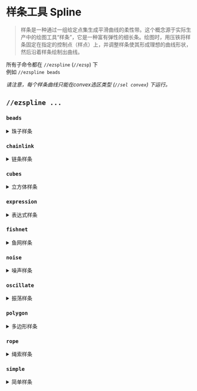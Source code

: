 # 样条工具 Spline

> 样条是一种通过一组给定点集生成平滑曲线的柔性带。这个概念源于实际生产中的绘图工具“样条”，它是一种富有弹性的细长条。绘图时，用压铁将样条固定在指定的控制点（样点）上，并调整样条使其形成理想的曲线形状，然后沿着样条绘制出曲线。

所有子命令都在 `//ezspline` (`//ezsp`) 下 \
例如 `//ezspline beads`

_请注意，每个样条曲线只能在convex选区类型 (`//sel convex`) 下运行。_

## `//ezspline ...`

### `beads`

<details>

<summary>珠子样条</summary>

**`//ezsp beads <pattern> <radii> [-p <kb_parameters>] [-q <quality>]`** \
**`[-n <normalMode>] [-g] [-h]`**

沿所选区域生成珠子形状的样条。

* **Pattern**: 指定方块模式。
* **Radii**: 样条的厚度，由最多三个逗号分隔的值定义。\
  _半径为 10 表示样条从头到尾的半径为 10，10,5,15 表示样条从 10 开始，中间减小到 5，结束时增加到 15。_
* **-p** (默认值: "0:0:0"): 设置样条流动的参数，包括张力、偏差和连续性，以冒号分隔的格式提供。
* **-q** (默认值: 1.85): 调整样条生成的质量。增加此值以减少空气间隙，但注意更高的值会增加处理时间。
* **-n** (默认值: "CONSISTENT"): 确定样条法线计算模式。
* **-g**: 使用时，使用几何中心计算三个半径的中心。
* **-h**: 显示帮助页面。

</details>

### `chainlink`

<details>

<summary>链条样条</summary>

**`//ezsp chainlink <pattern> <radii> [inner] [offset] [stretch] [spin] [-p <kb_parameters>] [-q <quality>] [-n <normalMode>] [-g] [-h]`**

沿所选convex选区生成链条形状的样条。

* **Pattern**: 指定方块模式。
* **Radii**: 样条的厚度，由最多三个逗号分隔的值定义。\
  _半径为 10 表示样条从头到尾的半径为 10，10,5,15 表示样条从 10 开始，中间减小到 5，结束时增加到 15。_
* **Inner** (默认值: 1.0): 每个链环的内半径比。
* **Offset** (默认值: 0.0): 调整每个链环的偏移量，调整链环的对齐方式。
* **Stretch** (默认值: 1.0): 沿链条拉伸各个链环的量。
* **Spin** (默认值: 0.0): 增加样条的旋转。
* **-p** (默认值: "0:0:0"): 设置样条流动的参数，包括张力、偏差和连续性，以冒号分隔的格式提供。
* **-q** (默认值: 1.85): 调整样条生成的质量。增加此值以减少空气间隙，但注意更高的值会增加处理时间。
* **-n** (默认值: "CONSISTENT"): 确定样条法线计算模式。
* **-g**: 使用时，使用几何中心计算三个半径的中心。
* **-h**: 显示帮助页面。

</details>

### `cubes`

<details>

<summary>立方体样条</summary>

**`//ezsp cubes <pattern> <radii> [gap] [-p <kb_parameters>] [-q <quality>] [-n <normalMode>] [-g] [-h]`**

沿所选convex选区生成由立方体组成的样条。

* **Pattern**: 指定方块模式。
* **Radii**: 样条的厚度，由最多三个逗号分隔的值定义。\
  _半径为 10 表示样条从头到尾的半径为 10，10,5,15 表示样条从 10 开始，中间减小到 5，结束时增加到 15。_
* **Gap** (默认值: 1.0): 设置立方体之间的间隙。
* **-p** (默认值: "0:0:0"): 设置样条流动的参数，包括张力、偏差和连续性，以冒号分隔的格式提供。
* **-q** (默认值: 1.85): 调整样条生成的质量。增加此值以减少空气间隙，但注意更高的值会增加处理时间。
* **-n** (默认值: "CONSISTENT"): 确定样条法线计算模式。
* **-g**: 使用时，使用几何中心计算三个半径的中心。
* **-h**: 显示帮助页面。

</details>

### `expression`

<details>

<summary>表达式样条</summary>

**`//ezsp expression <pattern> <radii> [spin] <expression> [-p <kb_parameters>] [-q <quality>] [-n <normalMode>] [-g] [-h]`**

沿所选convex选区生成由给定 WorldEdit 表达式形状的样条。

* **Pattern**: 指定方块模式。
* **Radii**: 样条的厚度，由最多三个逗号分隔的值定义。\
  _半径为 10 表示样条从头到尾的半径为 10，10,5,15 表示样条从 10 开始，中间减小到 5，结束时增加到 15。_
* **Spin** (默认值: 0): 增加样条的旋转。
* **Expression**: 定义样条形状的 WorldEdit 表达式。支持 "x"、"y"、"z" 作为变量。
* **-p** (默认值: "0:0:0"): 设置样条流动的参数，包括张力、偏差和连续性，以冒号分隔的格式提供。
* **-q** (默认值: 1.85): 调整样条生成的质量。增加此值以减少空气间隙，但注意更高的值会增加处理时间。
* **-n** (默认值: "CONSISTENT"): 确定样条法线计算模式。
* **-g**: 使用时，使用几何中心计算三个半径的中心。
* **-h**: 显示帮助页面。

表达式样条的示例：\
`//ezsp expression red 20,5 0 -q 4 z^2+y^2<2-x%2`\
_请注意，表达式必须放在最后_

</details>

### `fishnet`

<details>

<summary>鱼网样条</summary>

**`//ezsp fishnet <pattern> <radii> [spacing] [depth] [width] [-p <kb_parameters>] [-q <quality>] [-n <normalMode>] [-g] [-h]`**

沿所选convex选区生成鱼网形状的样条。

* **Pattern**: 指定方块模式。
* **Radii**: 样条的厚度，由最多三个逗号分隔的值定义。\
  _半径为 10 表示样条从头到尾的半径为 10，10,5,15 表示样条从 10 开始，中间减小到 5，结束时增加到 15。_
* **Spacing** (默认值: 10): 网格的间距。
* **Depth** (默认值: 2): 网格内每根线的深度。
* **Width** (默认值: 2): 网格内每根线的宽度。
* **-p** (默认值: "0:0:0"): 设置样条流动的参数，包括张力、偏差和连续性，以冒号分隔的格式提供。
* **-q** (默认值: 1.85): 调整样条生成的质量。增加此值以减少空气间隙，但注意更高的值会增加处理时间。
* **-n** (默认值: "CONSISTENT"): 确定样条法线计算模式。
* **-g**: 使用时，使用几何中心计算三个半径的中心。
* **-h**: 显示帮助页面。

</details>

### `noise`

<details>

<summary>噪声样条</summary>

**`//ezsp noise <pattern> <radii> [strength] [stretch] [spin] <noise> [-p <kb_parameters>] [-q <quality>] [-n <normalMode>] [-g] [-h]`**

沿所选convex选区生成基于噪声的样条。

* **Pattern**: 指定方块模式。
* **Radii**: 样条的厚度，由最多三个逗号分隔的值定义。\
  _半径为 10 表示样条从头到尾的半径为 10，10,5,15 表示样条从 10 开始，中间减小到 5，结束时增加到 15。_
* **Strength** (默认值: 0.5): 确定噪声强度，影响噪声的强度。
* **Stretch** (默认值: 4.0): 控制沿样条的噪声拉伸因子。
* **Spin** (默认值: 0): 增加样条的旋转。
* **Noise** (默认值: `Perlin(Freq:3)`): 指定用于生成的噪声类型。
* **-p** (默认值: "0:0:0"): 设置样条流动的参数，包括张力、偏差和连续性，以冒号分隔的格式提供。
* **-q** (默认值: 1.85): 调整样条生成的质量。增加此值以减少空气间隙，但注意更高的值会增加处理时间。
* **-n** (默认值: "CONSISTENT"): 确定样条法线计算模式。
* **-g**: 使用时，使用几何中心计算三个半径的中心。
* **-h**: 显示帮助页面。

</details>

### `oscillate`

<details>

<summary>振荡样条</summary>

**`//ezsp oscillate <pattern> <radii> [depth] [interval] [-p <kb_parameters>] [-q <quality>] [-n <normalMode>] [-g] [-h]`**

沿所选convex选区生成具有振荡厚度的样条。

* **Pattern**: 指定方块模式。
* **Radii**: 样条的厚度，由最多三个逗号分隔的值定义。\
  _半径为 10 表示样条从头到尾的半径为 10，10,5,15 表示样条从 10 开始，中间减小到 5，结束时增加到 15。_
* **Depth** (默认值: 2): 确定振荡的波峰深度，影响波的幅度。
* **Interval** (默认值: 5): 设置波峰间距，控制沿样条的振荡频率。
* **-p** (默认值: "0:0:0"): 设置样条流动的参数，包括张力、偏差和连续性，以冒号分隔的格式提供。
* **-q** (默认值: 1.85): 调整样条生成的质量。增加此值以减少空气间隙，但注意更高的值会增加处理时间。
* **-n** (默认值: "CONSISTENT"): 确定样条法线计算模式。
* **-g**: 使用时，使用几何中心计算三个半径的中心。
* **-h**: 显示帮助页面。

</details>

### `polygon`

<details>

<summary>多边形样条</summary>

**`//ezsp polygon <pattern> <radii> [sides] [spin] [-p <kb_parameters>] [-q <quality>] [-n <normalMode>] [-g] [-h]`**

沿所选convex选区生成规则多边形形状的样条。

* **Pattern**: 指定方块模式。
* **Radii**: 样条的厚度，由最多三个逗号分隔的值定义。\
  _半径为 10 表示样条从头到尾的半径为 10，10,5,15 表示样条从 10 开始，中间减小到 5，结束时增加到 15。_
* **Sides** (默认值: 6): 确定多边形的边数。
* **Spin** (默认值: 0.0): 增加样条的旋转。
* **-p** (默认值: "0:0:0"): 设置样条流动的参数，包括张力、偏差和连续性，以冒号分隔的格式提供。
* **-q** (默认值: 1.85): 调整样条生成的质量。增加此值以减少空气间隙，但注意更高的值会增加处理时间。
* **-n** (默认值: "CONSISTENT"): 确定样条法线计算模式。
* **-g**: 使用时，使用几何中心计算三个半径的中心。
* **-h**: 显示帮助页面。

</details>

### `rope`

<details>

<summary>绳索样条</summary>

**`//ezsp rope <pattern> <radii> [ropeCount] [spin] [-p <kb_parameters>] [-q <quality>] [-n <normalMode>] [-g] [-h]`**

沿所选convex选区生成绳索形状的样条。

* **Pattern**: 指定方块模式。
* **Radii**: 样条的厚度，由最多三个逗号分隔的值定义。\
  _半径为 10 表示样条从头到尾的半径为 10，10,5,15 表示样条从 10 开始，中间减小到 5，结束时增加到 15。_
* **RopeCount** (默认值: 3): 确定缠绕的绳索数量。
* **Spin** (默认值: 2.0): 增加样条的旋转。
* **-p** (默认值: "0:0:0"): 设置样条流动的参数，包括张力、偏差和连续性，以冒号分隔的格式提供。
* **-q** (默认值: 1.85): 调整样条生成的质量。增加此值以减少空气间隙，但注意更高的值会增加处理时间。
* **-n** (默认值: "CONSISTENT"): 确定样条法线计算模式。
* **-g**: 使用时，使用几何中心计算三个半径的中心。
* **-h**: 显示帮助页面。

</details>

### `simple`

<details>

<summary>简单样条</summary>

**`//ezsp simple <pattern> <radii> [-p <kb_parameters>] [-q <quality>]`** \
**`[-n <normalMode>] [-g] [-h]`**

沿所选convex选区生成简单的圆柱样条。

* **Pattern**: 指定方块模式。
* **Radii**: 样条的厚度，由最多三个逗号分隔的值定义。\
  _半径为 10 表示样条从头到尾的半径为 10，10,5,15 表示样条从 10 开始，中间减小到 5，结束时增加到 15。_
* **-p** (默认值: "0:0:0"): 设置样条流动的参数，包括张力、偏差和连续性，以冒号分隔的格式提供。
* **-q** (默认值: 1.85): 调整样条生成的质量。增加此值以减少空气间隙，但注意更高的值会增加处理时间。
* **-n** (默认值: "CONSISTENT"): 确定样条法线计算模式。
* **-g**: 使用时，使用几何中心计算三个半径的中心。
* **-h**: 显示帮助页面。

</details>
